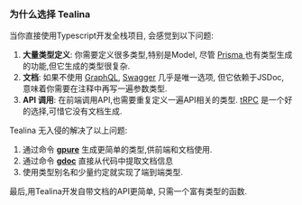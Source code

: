 ### 为什么选择 Tealina

当你直接使用Typescript开发全栈项目, 会感觉到以下问题:

1. **大量类型定义**: 你需要定义很多类型,特别是Model, 尽管 [ Prisma ](https://prisma.io) 也有类型生成的功能,但它生成的类型很复杂.
2. **文档**: 如果不使用 [GraphQL](https://graphql.org/), [Swagger](https://swagger.io/docs/open-source-tools/swagger-editor/) 几乎是唯一选项, 但它依赖于JSDoc, 意味着你需要在注释中再写一遍参数类型.
3. **API 调用**: 在前端调用API,也需要重复定义一遍API相关的类型.  [tRPC](https://trpc.io) 是一个好的选择,可惜它没有文档生成.

Tealina 无入侵的解决了以上问题:
1. 通过命令 [**gpure**](commands/gpure.md) 生成更简单的类型,供前端和文档使用.
2. 通过命令 [**gdoc**](commands/gdoc.md) 直接从代码中提取文档信息
3. 使用类型别名和少量约定就实现了端到端类型.

最后,用Tealina开发自带文档的API更简单, 只需一个富有类型的函数.